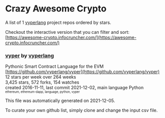 # Crazy Awesome Crypto
A list of 1 [vyperlang](https://github.com/vyperlang) project repos ordered by stars.  

Checkout the interactive version that you can filter and sort: 
[https://awesome-crypto.infocruncher.com/](https://awesome-crypto.infocruncher.com/)  


### [vyper](https://github.com/vyperlang/vyper) by [vyperlang](https://github.com/vyperlang)  
Pythonic Smart Contract Language for the EVM  
[https://github.com/vyperlang/vyper](https://github.com/vyperlang/vyper)  
12 stars per week over 264 weeks  
3,425 stars, 572 forks, 154 watches  
created 2016-11-11, last commit 2021-12-02, main language Python  
<sub><sup>ethereum, ethereum-dapp, language, python, vyper</sup></sub>


This file was automatically generated on 2021-12-05.  

To curate your own github list, simply clone and change the input csv file.  